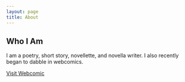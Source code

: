 ```yaml
---
layout: page
title: About
---
```

## Who I Am
I am a poetry, short story, novellette, and novella writer. I also recently began to dabble in webcomics.

[Visit Webcomic](https://lwflouisa.github.io/uploadedfairyalt/)
